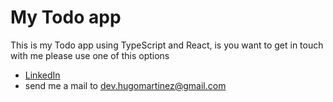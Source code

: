 # My Todo app

This is my Todo app using TypeScript and React, is you want to get in touch with 
me please use one of this options

- [LinkedIn](https://www.linkedin.com/in/hugo-martínez-9521b5268/)
- send me a mail to [dev.hugomartinez@gmail.com](mailto:dev.hugomartinez@gmail.com)
